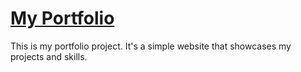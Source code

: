 # [My Portfolio](https://www.whitigol.me/)

This is my portfolio project. It's a simple website that showcases my projects and skills.
